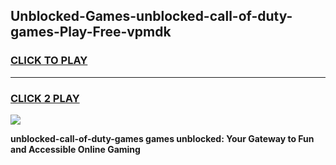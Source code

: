 
## Unblocked-Games-unblocked-call-of-duty-games-Play-Free-vpmdk
<h3>
<a href="https://premium76.site?title=unblocked-call-of-duty-games&ref=23A">CLICK TO PLAY</a></h3>
<hr>

<h3>
<a href="https://premium76.site?title=unblocked-call-of-duty-games&ref=23A">CLICK 2 PLAY</a>
  
</h3>

<a href="https://premium76.site?title=unblocked-call-of-duty-games&ref=23A"><img src="https://clearcache.store/games.png"></a>


**unblocked-call-of-duty-games games unblocked: Your Gateway to Fun and Accessible Online Gaming**
